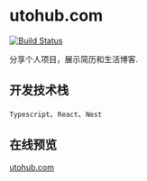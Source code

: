 # utohub.com
[![Build Status](https://travis-ci.org/UtoYuri/utohub.com.svg?branch=master)](https://travis-ci.org/UtoYuri/utohub.com)

分享个人项目，展示简历和生活博客.

## 开发技术栈
`Typescript`、`React`、`Nest`

## 在线预览
[utohub.com](https://utohub.com)
